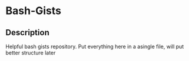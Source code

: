 # Bash-Gists

## Description
Helpful bash gists repository.
Put everything here in a asingle file, will put better structure later
